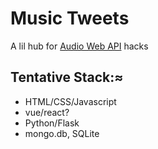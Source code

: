 # Music Tweets
A lil hub for [Audio Web API](https://developer.mozilla.org/en-US/docs/Web/API/Web_Audio_API) hacks 

## Tentative Stack:≈
* HTML/CSS/Javascript
* vue/react?
* Python/Flask 
* mongo.db, SQLite
